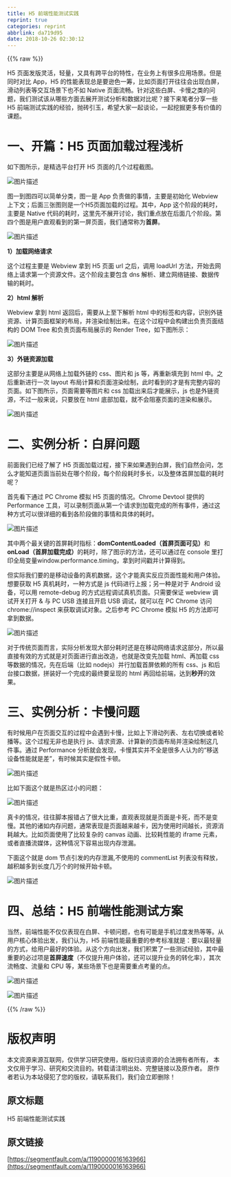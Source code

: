 ```yaml
---
title: H5 前端性能测试实践
reprint: true
categories: reprint
abbrlink: da719d95
date: 2018-10-26 02:30:12
---
```


{{% raw %}}
<p>H5 &#x9875;&#x9762;&#x53D1;&#x7248;&#x7075;&#x6D3B;&#xFF0C;&#x8F7B;&#x91CF;&#xFF0C;&#x53C8;&#x5177;&#x6709;&#x8DE8;&#x5E73;&#x53F0;&#x7684;&#x7279;&#x6027;&#xFF0C;&#x5728;&#x4E1A;&#x52A1;&#x4E0A;&#x6709;&#x5F88;&#x591A;&#x5E94;&#x7528;&#x573A;&#x666F;&#x3002;&#x4F46;&#x662F;&#x540C;&#x65F6;&#x5BF9;&#x6BD4; App&#xFF0C;H5 &#x7684;&#x6027;&#x80FD;&#x8868;&#x73B0;&#x603B;&#x662F;&#x8981;&#x900A;&#x8272;&#x4E00;&#x7B79;&#xFF0C;&#x6BD4;&#x5982;&#x9875;&#x9762;&#x6253;&#x5F00;&#x5F80;&#x5F80;&#x4F1A;&#x51FA;&#x73B0;&#x767D;&#x5C4F;&#xFF0C;&#x6ED1;&#x52A8;&#x5217;&#x8868;&#x7B49;&#x4EA4;&#x4E92;&#x573A;&#x666F;&#x4E0B;&#x4E5F;&#x4E0D;&#x5982; Native &#x9875;&#x9762;&#x6D41;&#x7545;&#x3002;&#x9488;&#x5BF9;&#x8FD9;&#x4E9B;&#x767D;&#x5C4F;&#x3001;&#x5361;&#x6162;&#x4E4B;&#x7C7B;&#x7684;&#x95EE;&#x9898;&#xFF0C;&#x6211;&#x4EEC;&#x6D4B;&#x8BD5;&#x8BE5;&#x4ECE;&#x54EA;&#x4E9B;&#x65B9;&#x9762;&#x53BB;&#x5C55;&#x5F00;&#x6D4B;&#x8BD5;&#x5206;&#x6790;&#x548C;&#x6570;&#x636E;&#x5BF9;&#x6BD4;&#x5462;&#xFF1F;&#x63A5;&#x4E0B;&#x6765;&#x7B14;&#x8005;&#x5206;&#x4EAB;&#x4E00;&#x4E9B; H5 &#x524D;&#x7AEF;&#x6D4B;&#x8BD5;&#x5B9E;&#x8DF5;&#x7684;&#x7ECF;&#x9A8C;&#xFF0C;&#x629B;&#x7816;&#x5F15;&#x7389;&#xFF0C;&#x5E0C;&#x671B;&#x5927;&#x5BB6;&#x4E00;&#x8D77;&#x8C08;&#x8BBA;&#xFF0C;&#x4E00;&#x8D77;&#x6316;&#x6398;&#x66F4;&#x591A;&#x6709;&#x4EF7;&#x503C;&#x7684;&#x8BFE;&#x9898;&#x3002;</p><h1 id="articleHeader0">&#x4E00;&#x3001;&#x5F00;&#x7BC7;&#xFF1A;H5 &#x9875;&#x9762;&#x52A0;&#x8F7D;&#x8FC7;&#x7A0B;&#x6D45;&#x6790;</h1><p>&#x5982;&#x4E0B;&#x56FE;&#x6240;&#x793A;&#xFF0C;&#x662F;&#x7CBE;&#x9009;&#x5E73;&#x53F0;&#x6253;&#x5F00; H5 &#x9875;&#x9762;&#x7684;&#x51E0;&#x4E2A;&#x8FC7;&#x7A0B;&#x622A;&#x56FE;&#x3002;</p><p><span class="img-wrap"><img data-src="/img/bVbfY68?w=1836&amp;h=788" src="https://static.alili.tech/img/bVbfY68?w=1836&amp;h=788" alt="&#x56FE;&#x7247;&#x63CF;&#x8FF0;" title="&#x56FE;&#x7247;&#x63CF;&#x8FF0;" style="cursor:pointer;display:inline"></span></p><p>&#x56FE;&#x4E00;&#x5230;&#x56FE;&#x56DB;&#x53EF;&#x4EE5;&#x7B80;&#x5355;&#x5206;&#x7C7B;&#xFF0C;&#x56FE;&#x4E00;&#x662F; App &#x8D1F;&#x8D23;&#x505A;&#x7684;&#x4E8B;&#x60C5;&#xFF0C;&#x4E3B;&#x8981;&#x662F;&#x521D;&#x59CB;&#x5316; Webview &#x4E0A;&#x4E0B;&#x6587;&#xFF1B;&#x540E;&#x9762;&#x4E09;&#x5F20;&#x56FE;&#x5219;&#x662F;&#x4E00;&#x4E2A;H5&#x9875;&#x9762;&#x52A0;&#x8F7D;&#x7684;&#x8FC7;&#x7A0B;&#x3002;&#x5176;&#x4E2D;&#xFF0C;App &#x8FD9;&#x4E2A;&#x9636;&#x6BB5;&#x7684;&#x8017;&#x65F6;&#xFF0C;&#x4E3B;&#x8981;&#x662F; Native &#x4EE3;&#x7801;&#x7684;&#x8017;&#x65F6;&#xFF0C;&#x8FD9;&#x91CC;&#x5148;&#x4E0D;&#x5C55;&#x5F00;&#x8BA8;&#x8BBA;&#xFF0C;&#x6211;&#x4EEC;&#x91CD;&#x70B9;&#x653E;&#x5728;&#x540E;&#x9762;&#x51E0;&#x4E2A;&#x9636;&#x6BB5;&#x3002;&#x7B2C;&#x56DB;&#x4E2A;&#x56FE;&#x662F;&#x7528;&#x6237;&#x76F4;&#x89C2;&#x770B;&#x5230;&#x7684;&#x7B2C;&#x4E00;&#x5C4F;&#x9875;&#x9762;&#xFF0C;&#x6211;&#x4EEC;&#x901A;&#x5E38;&#x79F0;&#x4E3A;<strong>&#x9996;&#x5C4F;</strong>&#x3002;</p><p><span class="img-wrap"><img data-src="/img/bVbfY7q?w=1524&amp;h=496" src="https://static.alili.tech/img/bVbfY7q?w=1524&amp;h=496" alt="&#x56FE;&#x7247;&#x63CF;&#x8FF0;" title="&#x56FE;&#x7247;&#x63CF;&#x8FF0;" style="cursor:pointer;display:inline"></span></p><p><strong>1&#xFF09;&#x52A0;&#x8F7D;&#x7F51;&#x7EDC;&#x8BF7;&#x6C42;</strong></p><p>&#x8FD9;&#x4E2A;&#x8FC7;&#x7A0B;&#x4E3B;&#x8981;&#x662F; Webview &#x62FF;&#x5230; H5 &#x9875;&#x9762; url &#x4E4B;&#x540E;&#xFF0C;&#x8C03;&#x7528; loadUrl &#x65B9;&#x6CD5;&#xFF0C;&#x5F00;&#x59CB;&#x53BB;&#x7F51;&#x7EDC;&#x4E0A;&#x8BF7;&#x6C42;&#x7B2C;&#x4E00;&#x4E2A;&#x8D44;&#x6E90;&#x6587;&#x4EF6;&#x3002;&#x8FD9;&#x4E2A;&#x9636;&#x6BB5;&#x4E3B;&#x8981;&#x5305;&#x542B; dns &#x89E3;&#x6790;&#x3001;&#x5EFA;&#x7ACB;&#x7F51;&#x7EDC;&#x94FE;&#x63A5;&#x3001;&#x6570;&#x636E;&#x4F20;&#x8F93;&#x7684;&#x8017;&#x65F6;&#x3002;</p><p><strong>2&#xFF09;html &#x89E3;&#x6790;</strong></p><p>Webview &#x62FF;&#x5230; html &#x8FD4;&#x56DE;&#x540E;&#xFF0C;&#x9700;&#x8981;&#x4ECE;&#x4E0A;&#x81F3;&#x4E0B;&#x89E3;&#x6790; html &#x4E2D;&#x7684;&#x6807;&#x7B7E;&#x548C;&#x5185;&#x5BB9;&#xFF0C;&#x8BC6;&#x522B;&#x5916;&#x94FE;&#x8D44;&#x6E90;&#x3001;&#x8BA1;&#x7B97;&#x9875;&#x9762;&#x6846;&#x67B6;&#x7684;&#x5E03;&#x5C40;&#xFF0C;&#x5E76;&#x6E32;&#x67D3;&#x7ED8;&#x5236;&#x51FA;&#x6765;&#x3002;&#x5728;&#x8FD9;&#x4E2A;&#x8FC7;&#x7A0B;&#x4E2D;&#x4F1A;&#x6784;&#x5EFA;&#x51FA;&#x8D1F;&#x8D23;&#x9875;&#x9762;&#x7ED3;&#x6784;&#x7684; DOM Tree &#x548C;&#x8D1F;&#x8D23;&#x9875;&#x9762;&#x5E03;&#x5C40;&#x5C55;&#x793A;&#x7684; Render Tree&#xFF0C;&#x5982;&#x4E0B;&#x56FE;&#x6240;&#x793A;&#xFF1A;</p><p><span class="img-wrap"><img data-src="/img/bVbfY7y?w=814&amp;h=340" src="https://static.alili.tech/img/bVbfY7y?w=814&amp;h=340" alt="&#x56FE;&#x7247;&#x63CF;&#x8FF0;" title="&#x56FE;&#x7247;&#x63CF;&#x8FF0;" style="cursor:pointer;display:inline"></span></p><p><strong>3&#xFF09;&#x5916;&#x94FE;&#x8D44;&#x6E90;&#x52A0;&#x8F7D;</strong></p><p>&#x8FD9;&#x90E8;&#x5206;&#x4E3B;&#x8981;&#x662F;&#x4ECE;&#x7F51;&#x7EDC;&#x4E0A;&#x52A0;&#x8F7D;&#x5916;&#x94FE;&#x7684; css&#x3001;&#x56FE;&#x7247;&#x548C; js &#x7B49;&#xFF0C;&#x518D;&#x91CD;&#x65B0;&#x586B;&#x5145;&#x5230; html &#x4E2D;&#x3002;&#x4E4B;&#x540E;&#x91CD;&#x65B0;&#x8FDB;&#x884C;&#x4E00;&#x6B21; layout &#x5E03;&#x5C40;&#x8BA1;&#x7B97;&#x548C;&#x9875;&#x9762;&#x6E32;&#x67D3;&#x7ED8;&#x5236;&#xFF0C;&#x6B64;&#x65F6;&#x770B;&#x5230;&#x7684;&#x624D;&#x662F;&#x6709;&#x5B8C;&#x6574;&#x5185;&#x5BB9;&#x7684;&#x9875;&#x9762;&#x3002;&#x5982;&#x4E0B;&#x56FE;&#x6240;&#x793A;&#xFF0C;&#x9875;&#x9762;&#x9700;&#x8981;&#x7B49;&#x56FE;&#x7247;&#x548C; css &#x52A0;&#x8F7D;&#x51FA;&#x6765;&#x540E;&#x624D;&#x80FD;&#x5C55;&#x793A;&#xFF0C;js &#x4E5F;&#x662F;&#x5916;&#x94FE;&#x8D44;&#x6E90;&#xFF0C;&#x4E0D;&#x8FC7;&#x4E00;&#x822C;&#x6765;&#x8BF4;&#xFF0C;&#x53EA;&#x8981;&#x653E;&#x5728; html &#x5E95;&#x90E8;&#x52A0;&#x8F7D;&#xFF0C;&#x5C31;&#x4E0D;&#x4F1A;&#x963B;&#x585E;&#x9875;&#x9762;&#x7684;&#x6E32;&#x67D3;&#x548C;&#x5C55;&#x793A;&#x3002;</p><p><span class="img-wrap"><img data-src="/img/bVbfY7K?w=1308&amp;h=764" src="https://static.alili.tech/img/bVbfY7K?w=1308&amp;h=764" alt="&#x56FE;&#x7247;&#x63CF;&#x8FF0;" title="&#x56FE;&#x7247;&#x63CF;&#x8FF0;" style="cursor:pointer;display:inline"></span></p><h1 id="articleHeader1">&#x4E8C;&#x3001;&#x5B9E;&#x4F8B;&#x5206;&#x6790;&#xFF1A;&#x767D;&#x5C4F;&#x95EE;&#x9898;</h1><p>&#x524D;&#x9762;&#x6211;&#x4EEC;&#x5DF2;&#x7ECF;&#x4E86;&#x89E3;&#x4E86; H5 &#x9875;&#x9762;&#x52A0;&#x8F7D;&#x8FC7;&#x7A0B;&#xFF0C;&#x63A5;&#x4E0B;&#x6765;&#x5982;&#x679C;&#x9047;&#x5230;&#x767D;&#x5C4F;&#xFF0C;&#x6211;&#x4EEC;&#x81EA;&#x7136;&#x4F1A;&#x95EE;&#xFF0C;&#x600E;&#x4E48;&#x624D;&#x80FD;&#x77E5;&#x9053;&#x9875;&#x9762;&#x5F53;&#x524D;&#x5904;&#x5728;&#x54EA;&#x4E2A;&#x9636;&#x6BB5;&#xFF0C;&#x6BCF;&#x4E2A;&#x9636;&#x6BB5;&#x8017;&#x65F6;&#x591A;&#x957F;&#xFF0C;&#x4EE5;&#x53CA;&#x6574;&#x4F53;&#x9996;&#x5C4F;&#x52A0;&#x8F7D;&#x7684;&#x8017;&#x65F6;&#x5462;&#xFF1F;</p><p>&#x9996;&#x5148;&#x770B;&#x4E0B;&#x901A;&#x8FC7; PC Chrome &#x6A21;&#x62DF; H5 &#x9875;&#x9762;&#x7684;&#x60C5;&#x51B5;&#x3002;Chrome Devtool &#x63D0;&#x4F9B;&#x7684; Performance &#x5DE5;&#x5177;&#xFF0C;&#x53EF;&#x4EE5;&#x5F55;&#x5236;&#x9875;&#x9762;&#x4ECE;&#x7B2C;&#x4E00;&#x4E2A;&#x8BF7;&#x6C42;&#x5230;&#x52A0;&#x8F7D;&#x5B8C;&#x6210;&#x7684;&#x6240;&#x6709;&#x4E8B;&#x4EF6;&#xFF0C;&#x901A;&#x8FC7;&#x8FD9;&#x79CD;&#x65B9;&#x5F0F;&#x53EF;&#x4EE5;&#x5F88;&#x8BE6;&#x7EC6;&#x7684;&#x770B;&#x5230;&#x5404;&#x9636;&#x6BB5;&#x505A;&#x7684;&#x4E8B;&#x60C5;&#x548C;&#x5177;&#x4F53;&#x7684;&#x8017;&#x65F6;&#x3002;</p><p><span class="img-wrap"><img data-src="/img/bVbfY7Q?w=742&amp;h=316" src="https://static.alili.tech/img/bVbfY7Q?w=742&amp;h=316" alt="&#x56FE;&#x7247;&#x63CF;&#x8FF0;" title="&#x56FE;&#x7247;&#x63CF;&#x8FF0;" style="cursor:pointer;display:inline"></span></p><p>&#x5176;&#x4E2D;&#x4E24;&#x4E2A;&#x6700;&#x5173;&#x952E;&#x7684;&#x9996;&#x5C4F;&#x8017;&#x65F6;&#x6307;&#x6807;&#xFF1A;<strong>domContentLoaded&#xFF08;&#x9996;&#x5C4F;&#x9875;&#x9762;&#x53EF;&#x89C1;&#xFF09;</strong>&#x548C;<strong>onLoad&#xFF08;&#x9996;&#x5C4F;&#x52A0;&#x8F7D;&#x5B8C;&#x6210;&#xFF09;</strong>&#x7684;&#x8017;&#x65F6;&#xFF0C;&#x9664;&#x4E86;&#x56FE;&#x793A;&#x7684;&#x65B9;&#x6CD5;&#xFF0C;&#x8FD8;&#x53EF;&#x4EE5;&#x901A;&#x8FC7;&#x5728; console &#x91CC;&#x6253;&#x5370;&#x5168;&#x5C40;&#x53D8;&#x91CF;window.performance.timing&#xFF0C;&#x62FF;&#x5230;&#x65F6;&#x95F4;&#x6233;&#x5E76;&#x8BA1;&#x7B97;&#x5F97;&#x5230;&#x3002;</p><p>&#x4F46;&#x5B9E;&#x9645;&#x6211;&#x4EEC;&#x8981;&#x7684;&#x662F;&#x79FB;&#x52A8;&#x8BBE;&#x5907;&#x7684;&#x771F;&#x673A;&#x6570;&#x636E;&#xFF0C;&#x8FD9;&#x4E2A;&#x624D;&#x80FD;&#x771F;&#x5B9E;&#x53CD;&#x5E94;&#x9875;&#x9762;&#x6027;&#x80FD;&#x548C;&#x7528;&#x6237;&#x4F53;&#x9A8C;&#x3002;&#x60F3;&#x8981;&#x83B7;&#x53D6; H5 &#x771F;&#x673A;&#x8017;&#x65F6;&#xFF0C;&#x4E00;&#x79CD;&#x65B9;&#x5F0F;&#x662F; js &#x4EE3;&#x7801;&#x8FDB;&#x884C;&#x4E0A;&#x62A5;&#xFF1B;&#x53E6;&#x4E00;&#x79CD;&#x662F;&#x5BF9;&#x4E8E; Android &#x8BBE;&#x5907;&#xFF0C;&#x53EF;&#x4EE5;&#x7528; remote-debug &#x7684;&#x65B9;&#x5F0F;&#x8FDC;&#x7A0B;&#x8C03;&#x8BD5;&#x771F;&#x673A;&#x9875;&#x9762;&#x3002;&#x53EA;&#x9700;&#x8981;&#x4FDD;&#x8BC1; webview &#x8C03;&#x8BD5;&#x5F00;&#x5173;&#x6253;&#x5F00; &amp; &#x4E0E; PC USB &#x8FDE;&#x63A5;&#x4E14;&#x5F00;&#x542F; USB &#x8C03;&#x8BD5;&#xFF0C;&#x5C31;&#x53EF;&#x4EE5;&#x5728; PC Chrome &#x8BBF;&#x95EE; chrome://inspect &#x6765;&#x83B7;&#x53D6;&#x8C03;&#x8BD5;&#x5BF9;&#x8C61;&#x3002;&#x4E4B;&#x540E;&#x53C2;&#x8003; PC Chrome &#x6A21;&#x62DF; H5 &#x7684;&#x65B9;&#x6CD5;&#x5373;&#x53EF;&#x62FF;&#x5230;&#x6570;&#x636E;&#x3002;</p><p><span class="img-wrap"><img data-src="/img/bVbfY7U?w=1282&amp;h=752" src="https://static.alili.tech/img/bVbfY7U?w=1282&amp;h=752" alt="&#x56FE;&#x7247;&#x63CF;&#x8FF0;" title="&#x56FE;&#x7247;&#x63CF;&#x8FF0;" style="cursor:pointer;display:inline"></span></p><p>&#x5BF9;&#x4E8E;&#x4F20;&#x7EDF;&#x9875;&#x9762;&#x800C;&#x8A00;&#xFF0C;&#x5B9E;&#x9645;&#x5206;&#x6790;&#x53D1;&#x73B0;&#x5927;&#x90E8;&#x5206;&#x8017;&#x65F6;&#x8FD8;&#x662F;&#x5728;&#x79FB;&#x52A8;&#x7F51;&#x7EDC;&#x8BF7;&#x6C42;&#x8FD9;&#x90E8;&#x5206;&#xFF0C;&#x6240;&#x4EE5;&#x6700;&#x76F4;&#x63A5;&#x6709;&#x6548;&#x7684;&#x65B9;&#x5F0F;&#x5C31;&#x662F;&#x5BF9;&#x9875;&#x9762;&#x8FDB;&#x884C;&#x76F4;&#x51FA;&#x6539;&#x9020;&#xFF0C;&#x4E5F;&#x5C31;&#x662F;&#x6539;&#x53D8;&#x5148;&#x52A0;&#x8F7D; html&#x3001;&#x518D;&#x52A0;&#x8F7D; css &#x7B49;&#x6570;&#x636E;&#x7684;&#x60C5;&#x51B5;&#xFF0C;&#x5148;&#x5728;&#x540E;&#x7AEF;&#xFF08;&#x6BD4;&#x5982; nodejs&#xFF09;&#x5E76;&#x884C;&#x52A0;&#x8F7D;&#x9996;&#x5C4F;&#x4F9D;&#x8D56;&#x7684;&#x6240;&#x6709; css&#x3001;js &#x548C;&#x540E;&#x53F0;&#x63A5;&#x53E3;&#x6570;&#x636E;&#xFF0C;&#x62FC;&#x88C5;&#x597D;&#x4E00;&#x4E2A;&#x5B8C;&#x6210;&#x7684;&#x6700;&#x7EC8;&#x8981;&#x5448;&#x73B0;&#x7684; html &#x518D;&#x56DE;&#x7ED9;&#x524D;&#x7AEF;&#xFF0C;&#x8FBE;&#x5230;<strong>&#x79D2;&#x5F00;</strong>&#x7684;&#x6548;&#x679C;&#x3002;</p><h1 id="articleHeader2">&#x4E09;&#x3001;&#x5B9E;&#x4F8B;&#x5206;&#x6790;&#xFF1A;&#x5361;&#x6162;&#x95EE;&#x9898;</h1><p>&#x6709;&#x65F6;&#x5019;&#x7528;&#x6237;&#x5728;&#x9875;&#x9762;&#x4EA4;&#x4E92;&#x7684;&#x8FC7;&#x7A0B;&#x4E2D;&#x4F1A;&#x9047;&#x5230;&#x5361;&#x6162;&#xFF0C;&#x6BD4;&#x5982;&#x4E0A;&#x4E0B;&#x6ED1;&#x52A8;&#x5217;&#x8868;&#x3001;&#x5DE6;&#x53F3;&#x5207;&#x6362;&#x6216;&#x8005;&#x8F6E;&#x64AD;&#x7B49;&#x3002;&#x8FD9;&#x4E2A;&#x8FC7;&#x7A0B;&#x65E0;&#x975E;&#x4E5F;&#x662F;&#x6267;&#x884C; js&#x3001;&#x8BF7;&#x6C42;&#x8D44;&#x6E90;&#x3001;&#x8BA1;&#x7B97;&#x65B0;&#x7684;&#x9875;&#x9762;&#x5E03;&#x5C40;&#x5E76;&#x6E32;&#x67D3;&#x7ED8;&#x5236;&#x8FD9;&#x51E0;&#x4EF6;&#x4E8B;&#x3002;&#x901A;&#x8FC7; Performance &#x5206;&#x6790;&#x5C31;&#x4F1A;&#x53D1;&#x73B0;&#xFF0C;&#x5361;&#x6162;&#x5176;&#x5B9E;&#x5E76;&#x4E0D;&#x5168;&#x662F;&#x5F88;&#x591A;&#x4EBA;&#x8BA4;&#x4E3A;&#x7684;&#x201C;&#x79FB;&#x9001;&#x8BBE;&#x5907;&#x6027;&#x80FD;&#x5C31;&#x662F;&#x5DEE;&#x201D;&#xFF0C;&#x6709;&#x65F6;&#x5019;&#x5176;&#x5B9E;&#x662F;&#x5047;&#x6027;&#x5361;&#x987F;&#x3002;</p><p><span class="img-wrap"><img data-src="/img/bVbfY8f?w=822&amp;h=363" src="https://static.alili.tech/img/bVbfY8f?w=822&amp;h=363" alt="&#x56FE;&#x7247;&#x63CF;&#x8FF0;" title="&#x56FE;&#x7247;&#x63CF;&#x8FF0;" style="cursor:pointer;display:inline"></span></p><p>&#x6BD4;&#x5982;&#x4E0B;&#x9762;&#x8FD9;&#x4E2A;&#x5C31;&#x662F;&#x70ED;&#x533A;&#x8FC7;&#x5C0F;&#x7684;&#x95EE;&#x9898;&#xFF1A;</p><p><span class="img-wrap"><img data-src="/img/bVbfY8y?w=872&amp;h=530" src="https://static.alili.tech/img/bVbfY8y?w=872&amp;h=530" alt="&#x56FE;&#x7247;&#x63CF;&#x8FF0;" title="&#x56FE;&#x7247;&#x63CF;&#x8FF0;" style="cursor:pointer;display:inline"></span></p><p>&#x771F;&#x5361;&#x7684;&#x60C5;&#x51B5;&#xFF0C;&#x5F80;&#x5F80;&#x811A;&#x672C;&#x62A5;&#x9519;&#x5360;&#x4E86;&#x5F88;&#x5927;&#x6BD4;&#x91CD;&#xFF0C;&#x76F4;&#x89C2;&#x8868;&#x73B0;&#x5C31;&#x662F;&#x9875;&#x9762;&#x662F;&#x5361;&#x6B7B;&#xFF0C;&#x800C;&#x4E0D;&#x662F;&#x53D8;&#x6162;&#x3002;&#x5176;&#x4ED6;&#x7684;&#x8BF8;&#x5982;&#x5185;&#x5B58;&#x95EE;&#x9898;&#xFF0C;&#x901A;&#x5E38;&#x8868;&#x73B0;&#x662F;&#x9875;&#x9762;&#x8D8A;&#x6765;&#x8D8A;&#x5361;&#xFF0C;&#x56E0;&#x4E3A;&#x4F7F;&#x7528;&#x65F6;&#x95F4;&#x8D8A;&#x957F;&#xFF0C;&#x8D44;&#x6E90;&#x6D88;&#x8017;&#x8D8A;&#x5927;&#x3002;&#x6BD4;&#x5982;&#x9875;&#x9762;&#x4F7F;&#x7528;&#x4E86;&#x6BD4;&#x8F83;&#x590D;&#x6742;&#x7684; canvas &#x52A8;&#x753B;&#x3001;&#x6BD4;&#x8F83;&#x8017;&#x6027;&#x80FD;&#x7684; iframe &#x5143;&#x7D20;&#xFF0C;&#x6216;&#x8005;&#x76F4;&#x64AD;&#x6D41;&#x5A92;&#x4F53;&#xFF0C;&#x8FD9;&#x79CD;&#x60C5;&#x51B5;&#x4E0B;&#x5BB9;&#x6613;&#x51FA;&#x73B0;&#x5185;&#x5B58;&#x6CC4;&#x6F0F;&#x3002;</p><p>&#x4E0B;&#x9762;&#x8FD9;&#x4E2A;&#x5C31;&#x662F; dom &#x8282;&#x70B9;&#x5F15;&#x53D1;&#x7684;&#x5185;&#x5B58;&#x6CC4;&#x6F0F;,&#x4E0D;&#x4F7F;&#x7528;&#x7684; commentList &#x5217;&#x8868;&#x6CA1;&#x6709;&#x91CA;&#x653E;&#xFF0C;&#x8D8A;&#x79EF;&#x8D8A;&#x591A;&#x5230;&#x957F;&#x5EA6;&#x51E0;&#x4E07;&#x4E2A;&#x7684;&#x65F6;&#x5019;&#x5F00;&#x59CB;&#x5361;&#x987F;&#x3002;</p><p><span class="img-wrap"><img data-src="/img/bVbfY8E?w=1548&amp;h=1390" src="https://static.alili.tech/img/bVbfY8E?w=1548&amp;h=1390" alt="&#x56FE;&#x7247;&#x63CF;&#x8FF0;" title="&#x56FE;&#x7247;&#x63CF;&#x8FF0;" style="cursor:pointer"></span></p><h1 id="articleHeader3">&#x56DB;&#x3001;&#x603B;&#x7ED3;&#xFF1A;H5 &#x524D;&#x7AEF;&#x6027;&#x80FD;&#x6D4B;&#x8BD5;&#x65B9;&#x6848;</h1><p>&#x5F53;&#x7136;&#xFF0C;&#x524D;&#x7AEF;&#x6027;&#x80FD;&#x4E0D;&#x4EC5;&#x4EC5;&#x8868;&#x73B0;&#x5728;&#x767D;&#x5C4F;&#x3001;&#x5361;&#x987F;&#x95EE;&#x9898;&#xFF0C;&#x4E5F;&#x6709;&#x53EF;&#x80FD;&#x662F;&#x624B;&#x673A;&#x8FC7;&#x5EA6;&#x53D1;&#x70ED;&#x7B49;&#x7B49;&#x3002;&#x4ECE;&#x7528;&#x6237;&#x6838;&#x5FC3;&#x4F53;&#x9A8C;&#x51FA;&#x53D1;&#xFF0C;&#x6211;&#x4EEC;&#x8BA4;&#x4E3A;&#xFF0C;H5 &#x524D;&#x7AEF;&#x6027;&#x80FD;&#x6700;&#x91CD;&#x8981;&#x7684;&#x53C2;&#x8003;&#x6807;&#x51C6;&#x5C31;&#x662F;&#xFF1A;&#x8981;&#x4EE5;&#x6700;&#x8F7B;&#x91CF;&#x7684;&#x65B9;&#x5F0F;&#xFF0C;&#x7ED9;&#x7528;&#x6237;&#x6700;&#x597D;&#x7684;&#x4F53;&#x9A8C;&#x3002;&#x4ECE;&#x8FD9;&#x4E2A;&#x65B9;&#x5411;&#x51FA;&#x53D1;&#xFF0C;&#x6211;&#x4EEC;&#x79EF;&#x7D2F;&#x4E86;&#x4E00;&#x4E9B;&#x6D4B;&#x8BD5;&#x7ECF;&#x9A8C;&#xFF0C;&#x5176;&#x4E2D;&#x6700;&#x91CD;&#x8981;&#x7684;&#x5FC5;&#x8FC7;&#x9879;&#x662F;<strong>&#x9996;&#x5C4F;&#x901F;&#x5EA6;</strong>&#xFF08;&#x4E0D;&#x4EC5;&#x63D0;&#x5347;&#x7528;&#x6237;&#x4F53;&#x9A8C;&#xFF0C;&#x8FD8;&#x53EF;&#x4EE5;&#x63D0;&#x5347;&#x4E1A;&#x52A1;&#x7684;&#x8F6C;&#x5316;&#x7387;&#xFF09;&#xFF0C;&#x5176;&#x6B21;&#x6D41;&#x7545;&#x5EA6;&#x3001;&#x6D41;&#x91CF;&#x548C; CPU &#x7B49;&#xFF0C;&#x67D0;&#x4E9B;&#x573A;&#x666F;&#x4E0B;&#x4E5F;&#x662F;&#x9700;&#x8981;&#x91CD;&#x70B9;&#x8003;&#x91CF;&#x7684;&#x70B9;&#x3002;</p><p><span class="img-wrap"><img data-src="/img/bVbfY8N?w=850&amp;h=379" src="https://static.alili.tech/img/bVbfY8N?w=850&amp;h=379" alt="&#x56FE;&#x7247;&#x63CF;&#x8FF0;" title="&#x56FE;&#x7247;&#x63CF;&#x8FF0;" style="cursor:pointer"></span></p><p><span class="img-wrap"><img data-src="/img/bV50Mk?w=640&amp;h=400" src="https://static.alili.tech/img/bV50Mk?w=640&amp;h=400" alt="&#x56FE;&#x7247;&#x63CF;&#x8FF0;" title="&#x56FE;&#x7247;&#x63CF;&#x8FF0;" style="cursor:pointer;display:inline"></span></p>
{{% /raw %}}

# 版权声明
本文资源来源互联网，仅供学习研究使用，版权归该资源的合法拥有者所有，
本文仅用于学习、研究和交流目的。转载请注明出处、完整链接以及原作者。
原作者若认为本站侵犯了您的版权，请联系我们，我们会立即删除！

## 原文标题
H5 前端性能测试实践

## 原文链接
[https://segmentfault.com/a/1190000016163966](https://segmentfault.com/a/1190000016163966)

